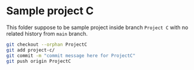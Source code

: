 # Sample project C

This folder suppose to be sample project inside branch `Project C` with no related history from `main` branch.

```sh
git checkout --orphan ProjectC
git add project-c/
git commit -m "commit message here for ProjectC"
git push origin ProjectC
```